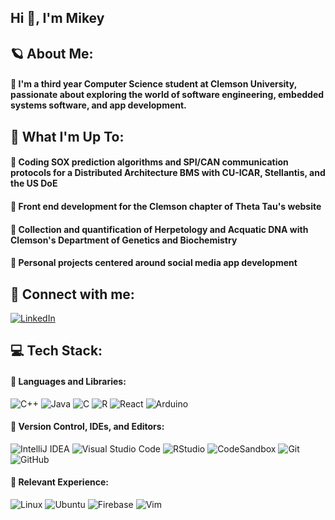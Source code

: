 ## Hi 👋, I'm Mikey

## 🪐 About Me:
#### 💠 I'm a third year Computer Science student at Clemson University, passionate about exploring the world of software engineering, embedded systems software, and app development.

## 🛫 What I'm Up To:
#### 💠 Coding SOX prediction algorithms and SPI/CAN communication protocols for a Distributed Architecture BMS with CU-ICAR, Stellantis, and the US DoE
#### 💠 Front end development for the Clemson chapter of Theta Tau's website 
#### 💠 Collection and quantification of Herpetology and Acquatic DNA with Clemson's Department of Genetics and Biochemistry
#### 💠 Personal projects centered around social media app development

## 👔 Connect with me:
[![LinkedIn](https://img.shields.io/badge/linkedin-%230077B5.svg?style=for-the-badge&logo=linkedin&logoColor=white)](https://www.linkedin.com/in/michael-schoonmaker/)


## 💻 Tech Stack:
#### 💠 Languages and Libraries: 
![C++](https://img.shields.io/badge/c++-%2300599C.svg?style=for-the-badge&logo=c%2B%2B&logoColor=white) ![Java](https://img.shields.io/badge/java-%23ED8B00.svg?style=for-the-badge&logo=openjdk&logoColor=white) ![C](https://img.shields.io/badge/c-%2300599C.svg?style=for-the-badge&logo=c&logoColor=white) ![R](https://img.shields.io/badge/r-%23276DC3.svg?style=for-the-badge&logo=r&logoColor=white) ![React](https://img.shields.io/badge/react-%2320232a.svg?style=for-the-badge&logo=react&logoColor=%2361DAFB) ![Arduino](https://img.shields.io/badge/-Arduino-00979D?style=for-the-badge&logo=Arduino&logoColor=white)

#### 💠 Version Control, IDEs, and Editors:
![IntelliJ IDEA](https://img.shields.io/badge/IntelliJIDEA-000000.svg?style=for-the-badge&logo=intellij-idea&logoColor=white) ![Visual Studio Code](https://img.shields.io/badge/Visual%20Studio%20Code-0078d7.svg?style=for-the-badge&logo=visual-studio-code&logoColor=white) ![RStudio](https://img.shields.io/badge/RStudio-4285F4?style=for-the-badge&logo=rstudio&logoColor=white) ![CodeSandbox](https://img.shields.io/badge/Codesandbox-040404?style=for-the-badge&logo=codesandbox&logoColor=DBDBDB) ![Git](https://img.shields.io/badge/git-%23F05033.svg?style=for-the-badge&logo=git&logoColor=white) ![GitHub](https://img.shields.io/badge/github-%23121011.svg?style=for-the-badge&logo=github&logoColor=white)

#### 💠 Relevant Experience:
![Linux](https://img.shields.io/badge/Linux-FCC624?style=for-the-badge&logo=linux&logoColor=black) ![Ubuntu](https://img.shields.io/badge/Ubuntu-E95420?style=for-the-badge&logo=ubuntu&logoColor=white) ![Firebase](https://img.shields.io/badge/firebase-a08021?style=for-the-badge&logo=firebase&logoColor=ffcd34) ![Vim](https://img.shields.io/badge/VIM-%2311AB00.svg?style=for-the-badge&logo=vim&logoColor=white)
